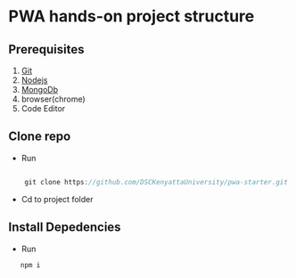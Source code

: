 # PWA hands-on project structure

## Prerequisites

1. [Git](https://git-scm.com/)
2. [Nodejs](https://nodejs.org/)
3. [MongoDb](https://www.mongodb.com/try/download/community)
4. browser(chrome)
5. Code Editor

## Clone repo
* Run

``` javascript

    git clone https://github.com/DSCKenyattaUniversity/pwa-starter.git

```

* Cd to project folder

## Install Depedencies
 
* Run
```javascript
   npm i 
```

